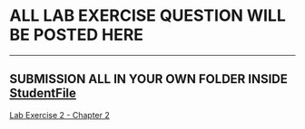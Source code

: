 
# ALL LAB EXERCISE QUESTION WILL BE POSTED HERE
---
## SUBMISSION ALL IN YOUR OWN FOLDER INSIDE [StudentFile](../StudentFile/)

[Lab Exercise 2 - Chapter 2](./LE2/)
